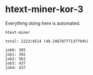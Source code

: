 # htext-miner-kor-3

Everything doing here is automated.

```
htext-miner

total: 2223/4514 (49.24678777137794%)

job0: 395
job1: 392
job2: 562
job3: 437
job4: 437
```